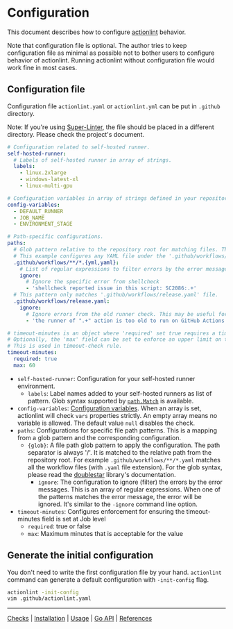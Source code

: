 Configuration
=============

This document describes how to configure [actionlint](..) behavior.

Note that configuration file is optional. The author tries to keep configuration file as minimal as possible not to
bother users to configure behavior of actionlint. Running actionlint without configuration file would work fine in most
cases.

## Configuration file

Configuration file `actionlint.yaml` or `actionlint.yml` can be put in `.github` directory.

Note: If you're using [Super-Linter][], the file should be placed in a different directory. Please check the project's document.

```yaml
# Configuration related to self-hosted runner.
self-hosted-runner:
  # Labels of self-hosted runner in array of strings.
  labels:
    - linux.2xlarge
    - windows-latest-xl
    - linux-multi-gpu

# Configuration variables in array of strings defined in your repository or organization.
config-variables:
  - DEFAULT_RUNNER
  - JOB_NAME
  - ENVIRONMENT_STAGE

# Path-specific configurations.
paths:
  # Glob pattern relative to the repository root for matching files. The path separator is always '/'.
  # This example configures any YAML file under the '.github/workflows/' directory.
  .github/workflows/**/*.{yml,yaml}:
    # List of regular expressions to filter errors by the error messages.
    ignore:
      # Ignore the specific error from shellcheck
      - 'shellcheck reported issue in this script: SC2086:.+'
  # This pattern only matches '.github/workflows/release.yaml' file.
  .github/workflows/release.yaml:
    ignore:
      # Ignore errors from the old runner check. This may be useful for (outdated) self-hosted runner environment.
      - 'the runner of ".+" action is too old to run on GitHub Actions'

# timeout-minutes is an object where 'required' set true requires a timeout-minutes value to be present.
# Optionally, the 'max' field can be set to enforce an upper limit on the timeout-minutes value.
# This is used in timeout-check rule. 
timeout-minutes:
  required: true
  max: 60
```

- `self-hosted-runner`: Configuration for your self-hosted runner environment.
  - `labels`: Label names added to your self-hosted runners as list of pattern. Glob syntax supported by [`path.Match`][pat]
    is available.
- `config-variables`: [Configuration variables][vars]. When an array is set, actionlint will check `vars` properties strictly.
  An empty array means no variable is allowed. The default value `null` disables the check.
- `paths`: Configurations for specific file path patterns. This is a mapping from a glob pattern and the corresponding
  configuration.
  - `{glob}`: A file path glob pattern to apply the configuration. The path separator is always '/'. It is matched to the
    relative path from the repository root. For example `.github/workflows/**/*.yaml` matches all the workflow files (with
    `.yaml` file extension). For the glob syntax, please read the [doublestar][] library's documentation.
    - `ignore`: The configuration to ignore (filter) the errors by the error messages. This is an array of regular
      expressions. When one of the patterns matches the error message, the error will be ignored. It's similar to the
      `-ignore` command line option.
- `timeout-minutes`: Configures enforcement for ensuring the timeout-minutes field is set at Job level
  - `required`: true or false
  - `max`: Maximum minutes that is acceptable for the value 


## Generate the initial configuration

You don't need to write the first configuration file by your hand. `actionlint` command can generate a default configuration
with `-init-config` flag.

```sh
actionlint -init-config
vim .github/actionlint.yaml
```

---

[Checks](checks.md) | [Installation](install.md) | [Usage](usage.md) | [Go API](api.md) | [References](reference.md)

[Super-Linter]: https://github.com/super-linter/super-linter
[pat]: https://pkg.go.dev/path#Match
[vars]: https://docs.github.com/en/actions/learn-github-actions/variables
[doublestar]: https://github.com/bmatcuk/doublestar
